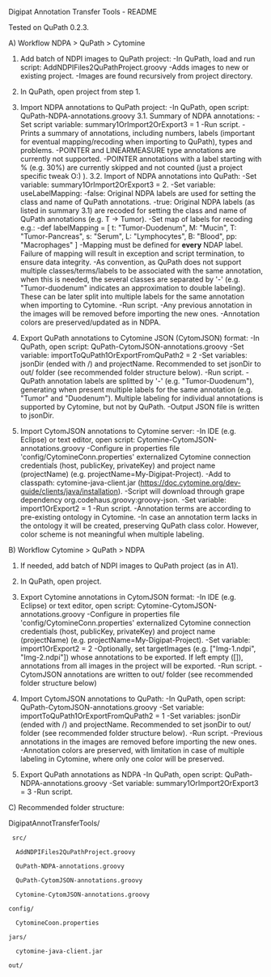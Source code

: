 Digipat Annotation Transfer Tools - README

Tested on QuPath 0.2.3.

A) Workflow NDPA > QuPath > Cytomine

  1. Add batch of NDPI images to QuPath project:
		-In QuPath, load and run script: AddNDPIFiles2QuPathProject.groovy
		-Adds images to new or existing project.
		-Images are found recursively from project directory. 
    
  2. In QuPath, open project from step 1.

  3. Import NDPA annotations to QuPath project:
    -In QuPath, open script: QuPath-NDPA-annotations.groovy
    3.1. Summary of NDPA annotations:
      -Set script variable: summary1OrImport2OrExport3 = 1
      -Run script.
      -Prints a summary of annotations, including numbers, labels (important for eventual mapping/recoding when importing to QuPath), types and problems.
        -POINTER and LINEARMEASURE type annotations are currently not supported.
        -POINTER annotations with a label starting with % (e.g. 30%) are currently skipped and not counted (just a project specific tweak O:) ).
    3.2. Import of NDPA annotations into QuPath:
      -Set variable: summary1OrImport2OrExport3 = 2.
      -Set variable: useLabelMapping:
        -false: Original NDPA labels are used for setting the class and name of QuPath annotations.
        -true: Original NDPA labels (as listed in summary 3.1) are recoded for setting the class and name of QuPath annotations (e.g. T -> Tumor).
          -Set map of labels for recoding e.g.:
            -def labelMapping = [
                t: "Tumor-Duodenum",
                M: "Mucin",
                T: "Tumor-Pancreas",
                s: "Serum",
                L: "Lymphocytes", 
                B: "Blood",
                pp: "Macrophages"
            ]
          -Mapping must be defined for **every** NDAP label. Failure of mapping will result in exception and script termination, to ensure data integrity.
          -As convention, as QuPath does not support multiple classes/terms/labels to be associated with the same annotation, when this is needed, the several classes are separated by '-' (e.g. "Tumor-duodenum" indicates an approximation to double labeling). These can be later split into multiple labels for the same annotation when importing to Cytomine.
      -Run script.
      -Any previous annotation in the images will be removed before importing the new ones.
      -Annotation colors are preserved/updated as in NDPA.

  4. Export QuPath annotations to Cytomine JSON (CytomJSON) format:
    -In QuPath, open script: QuPath-CytomJSON-annotations.groovy
    -Set variable: importToQuPath1OrExportFromQuPath2 = 2
    -Set variables: jsonDir (ended with /) and projectName. Recommended to set jsonDir to out/ folder (see recommended folder structure below).
    -Run script.
    -QuPath annotation labels are splitted by '-' (e.g. "Tumor-Duodenum"), generating when present multiple labels for the same annotation (e.g. "Tumor" and "Duodenum"). Multiple labeling for individual annotations is supported by Cytomine, but not by QuPath.
    -Output JSON file is written to jsonDir.

  5. Import CytomJSON annotations to Cytomine server:
    -In IDE (e.g. Eclipse) or text editor, open script: Cytomine-CytomJSON-annotations.groovy
    -Configure in properties file 'config/CytomineConn.properties' externalized Cytomine connection credentials (host, publicKey, privateKey) and project name (projectName) (e.g. projectName=My-Digipat-Project).
    -Add to classpath: cytomine-java-client.jar (https://doc.cytomine.org/dev-guide/clients/java/installation).
    -Script will download through grape dependency org.codehaus.groovy:groovy-json.
    -Set variable: import1OrExport2 = 1
    -Run script.
    -Annotation terms are according to pre-existing ontology in Cytomine.
    -In case an annotation term lacks in the ontology it will be created, preserving QuPath class color. However, color scheme is not meaningful when multiple labeling.


B) Workflow Cytomine > QuPath > NDPA
  1. If needed, add batch of NDPI images to QuPath project (as in A1).

  2. In QuPath, open project.	

  3. Export Cytomine annotations in CytomJSON format:
    -In IDE (e.g. Eclipse) or text editor, open script: Cytomine-CytomJSON-annotations.groovy
    -Configure in properties file 'config/CytomineConn.properties' externalized Cytomine connection credentials (host, publicKey, privateKey) and project name (projectName) (e.g. projectName=My-Digipat-Project).
    -Set variable: import1OrExport2 = 2
    -Optionally, set targetImages (e.g. ["Img-1.ndpi", "Img-2.ndpi"]) whose annotations to be exported. If left empty ([]), annotations from all images in the project will be exported.
    -Run script.
    -CytomJSON annotations are written to out/ folder (see recommended folder structure below)		

  4. Import CytomJSON annotations to QuPath:
    -In QuPath, open script: QuPath-CytomJSON-annotations.groovy
    -Set variable: importToQuPath1OrExportFromQuPath2 = 1
    -Set variables: jsonDir (ended with /) and projectName. Recommended to set jsonDir to out/ folder (see recommended folder structure below).
    -Run script.
    -Previous annotations in the images are removed before importing the new ones.		
    -Annotation colors are preserved, with limitation in case of multiple labeling in Cytomine, where only one color will be preserved.

  5. Export QuPath annotations as NDPA
    -In QuPath, open script: QuPath-NDPA-annotations.groovy
    -Set variable: summary1OrImport2OrExport3 = 3
    -Run script.

C) Recommended folder structure:
  
  DigipatAnnotTransferTools/
 
     src/

      AddNDPIFiles2QuPathProject.groovy

      QuPath-NDPA-annotations.groovy

      QuPath-CytomJSON-annotations.groovy

      Cytomine-CytomJSON-annotations.groovy

    config/

      CytomineCoon.properties

    jars/

      cytomine-java-client.jar

    out/
